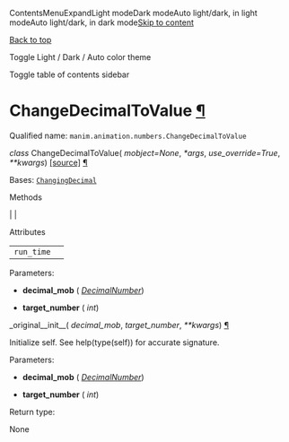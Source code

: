 ContentsMenuExpandLight modeDark modeAuto light/dark, in light modeAuto light/dark, in dark mode[Skip to content](https://docs.manim.community/en/stable/reference/manim.animation.numbers.ChangeDecimalToValue.html#furo-main-content)

[Back to top](https://docs.manim.community/en/stable/reference/manim.animation.numbers.ChangeDecimalToValue.html#)

Toggle Light / Dark / Auto color theme

Toggle table of contents sidebar

# ChangeDecimalToValue [¶](https://docs.manim.community/en/stable/reference/manim.animation.numbers.ChangeDecimalToValue.html\#changedecimaltovalue "Link to this heading")

Qualified name: `manim.animation.numbers.ChangeDecimalToValue`

_class_ ChangeDecimalToValue( _mobject=None_, _\*args_, _use\_override=True_, _\*\*kwargs_) [\[source\]](https://docs.manim.community/en/stable/_modules/manim/animation/numbers.html#ChangeDecimalToValue) [¶](https://docs.manim.community/en/stable/reference/manim.animation.numbers.ChangeDecimalToValue.html#manim.animation.numbers.ChangeDecimalToValue "Link to this definition")

Bases: [`ChangingDecimal`](https://docs.manim.community/en/stable/reference/manim.animation.numbers.ChangingDecimal.html#manim.animation.numbers.ChangingDecimal "manim.animation.numbers.ChangingDecimal")

Methods

|
|

Attributes

|     |     |
| --- | --- |
| `run_time` |  |

Parameters:

- **decimal\_mob** ( [_DecimalNumber_](https://docs.manim.community/en/stable/reference/manim.mobject.text.numbers.DecimalNumber.html#manim.mobject.text.numbers.DecimalNumber "manim.mobject.text.numbers.DecimalNumber"))

- **target\_number** ( _int_)


\_original\_\_init\_\_( _decimal\_mob_, _target\_number_, _\*\*kwargs_) [¶](https://docs.manim.community/en/stable/reference/manim.animation.numbers.ChangeDecimalToValue.html#manim.animation.numbers.ChangeDecimalToValue._original__init__ "Link to this definition")

Initialize self. See help(type(self)) for accurate signature.

Parameters:

- **decimal\_mob** ( [_DecimalNumber_](https://docs.manim.community/en/stable/reference/manim.mobject.text.numbers.DecimalNumber.html#manim.mobject.text.numbers.DecimalNumber "manim.mobject.text.numbers.DecimalNumber"))

- **target\_number** ( _int_)


Return type:

None